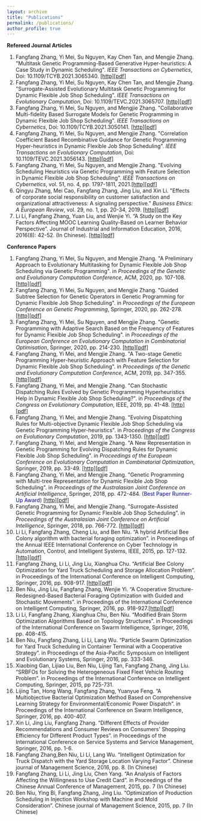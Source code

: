 ```yaml
---
layout: archive
title: "Publications"
permalink: /publications/
author_profile: true
---
```


**Refereed Journal Articles**
1. Fangfang Zhang, Yi Mei, Su Nguyen, Kay Chen Tan, and Mengjie Zhang. "Multitask Genetic Programming-Based Generative Hyper-heuristics: A Case Study in Dynamic Scheduling". <i>IEEE Transactions on Cybernetics</i>, Doi: 10.1109/TCYB.2021.3065340. [[http]](https://ieeexplore.ieee.org/document/9382963)[[pdf]](https://github.com/fangfang-zhang/fangfang-zhang.github.io/blob/master/files/2021-TCYB-MultitaskDifferentObjective.PDF)
2. Fangfang Zhang, Yi Mei, Su Nguyen, Kay Chen Tan, and Mengjie Zhang. "Surrogate-Assisted Evolutionary Multitask Genetic Programming for Dynamic Flexible Job Shop Scheduling". <i>IEEE Transactions on Evolutionary Computation</i>, Doi: 10.1109/TEVC.2021.3065707. [[http]](https://ieeexplore.ieee.org/document/9377470)[[pdf]](https://github.com/fangfang-zhang/fangfang-zhang.github.io/blob/master/files/2021-TEVC-SurrogateMultitask.PDF)
3. Fangfang Zhang, Yi Mei, Su Nguyen, and Mengjie Zhang. "Collaborative Multi-fidelity Based Surrogate Models for Genetic Programming in Dynamic Flexible Job Shop Scheduling". <i>IEEE Transactions on Cybernetics</i>, Doi: 10.1109/TCYB.2021.3050141. [[http]](https://ieeexplore.ieee.org/document/9345417)[[pdf]](https://github.com/fangfang-zhang/fangfang-zhang.github.io/blob/master/files/2021-TCYB-MultifidelitySurrogate.PDF)
4. Fangfang Zhang, Yi Mei, Su Nguyen, and Mengjie Zhang. "Correlation Coefficient Based Recombinative Guidance for Genetic Programming Hyper-heuristics in Dynamic Flexible Job Shop Scheduling". <i>IEEE Transactions on Evolutionary Computation</i>, Doi: 10.1109/TEVC.2021.3056143. [[http]](https://ieeexplore.ieee.org/document/9344816)[[pdf]](https://github.com/fangfang-zhang/fangfang-zhang.github.io/blob/master/files/2021-TEVC-Crossover.pdf)
5. Fangfang Zhang, Yi Mei, Su Nguyen, and Mengjie Zhang. "Evolving Scheduling Heuristics via Genetic Programming with Feature Selection in Dynamic Flexible Job Shop Scheduling". <i>IEEE Transactions on Cybernetics</i>, vol. 51, no. 4, pp. 1797-1811, 2021.[[http]](https://ieeexplore.ieee.org/document/9234005)[[pdf]](https://github.com/fangfang-zhang/fangfang-zhang.github.io/blob/master/files/2021-TCYB-FeatureSelection.pdf)
6. Qingyu Zhang, Mei Cao, Fangfang Zhang, Jing Liu, and Xin Li. "Effects of corporate social responsibility on customer satisfaction and organizational attractiveness: A signaling perspective." <i>Business Ethics: A European Review</i>, vol. 29, no. 1, pp. 20-34, 2019. [[http]](https://onlinelibrary.wiley.com/doi/pdf/10.1111/beer.12243)[[pdf]](https://github.com/fangfang-zhang/fangfang-zhang.github.io/blob/master/files/2019-BusinessEthics-SocialResponsibility.pdf)
7. Li Li, Fangfang Zhang, Yuan Liu, and Wenjie Yi. “A Study on the Key Factors Affecting MOOC Learning Quality-Based on Learner Behavior Perspective”. Journal of Industrial and Information Education, 2016, 2016(8): 42-52. (In Chinese). [[http]](https://www.cnki.com.cn/Article/CJFDTotal-GYXH201608009.htm)[[pdf]](https://github.com/fangfang-zhang/fangfang-zhang.github.io/blob/master/files/%5B2016%5D%20%E5%BD%B1%E5%93%8DMOOC%E5%AD%A6%E4%B9%A0%E8%B4%A8%E9%87%8F%E7%9A%84%E5%85%B3%E9%94%AE%E5%9B%A0%E7%B4%A0%E6%8E%A2%E8%AE%A8_%E5%9F%BA%E4%BA%8E%E5%AD%A6%E4%B9%A0%E8%80%85%E8%A1%8C%E4%B8%BA%E8%A7%86%E8%A7%92_%E6%9D%8E%E4%B8%BD.pdf) 

**Conference Papers**
1. Fangfang Zhang, Yi Mei, Su Nguyen, and Mengjie Zhang. "A Preliminary Approach to Evolutionary Multitasking for Dynamic Flexible Job Shop Scheduling via Genetic Programming". in <i>Proceedings of the Genetic and Evolutionary Computation Conference</i>, ACM, 2020, pp. 107-108. [[http]](https://dl.acm.org/doi/10.1145/3377929.3389934)[[pdf]](https://github.com/fangfang-zhang/fangfang-zhang.github.io/blob/master/files/2020-GECCO-PreliminaryMultitask.pdf)
2. Fangfang Zhang, Yi Mei, Su Nguyen, and Mengjie Zhang. "Guided Subtree Selection for Genetic Operators in Genetic Programming for Dynamic Flexible Job Shop Scheduling". in <i>Proceedings of the European Conference on Genetic Programming</i>, Springer, 2020, pp. 262-278. [[http]](https://link.springer.com/chapter/10.1007/978-3-030-44094-7_17)[[pdf]](https://github.com/fangfang-zhang/fangfang-zhang.github.io/blob/master/files/2020-EvoGP-Crossover.pdf)
3. Fangfang Zhang, Yi Mei, Su Nguyen, and Mengjie Zhang. "Genetic Programming with Adaptive Search Based on the Frequency of Features for Dynamic Flexible Job Shop Scheduling". in <i>Proceedings of the European Conference on Evolutionary Computation in Combinatorial Optimisation</i>, Springer, 2020, pp. 214-230. [[http]](https://link.springer.com/chapter/10.1007%2F978-3-030-43680-3_14)[[pdf]](https://github.com/fangfang-zhang/fangfang-zhang.github.io/blob/master/files/2020-EvoCOP-Adaptive.pdf)
4. Fangfang Zhang, Yi Mei, and Mengjie Zhang. "A Two-stage Genetic Programming Hyper-heuristic Approach with Feature Selection for Dynamic Flexible Job Shop Scheduling". in <i>Proceedings of the Genetic and Evolutionary Computation Conference</i>, ACM, 2019, pp. 347-355. [[http]](https://dl.acm.org/doi/10.1145/3321707.3321790)[[pdf]](https://github.com/fangfang-zhang/fangfang-zhang.github.io/blob/master/files/2019-GECCO-FeatureSelection.pdf)
5. Fangfang Zhang, Yi Mei, and Mengjie Zhang. "Can Stochastic Dispatching Rules Evolved by Genetic Programming Hyperheuristics Help in Dynamic Flexible Job Shop Scheduling?". in <i>Proceedings of the Congress on Evolutionary Computation</i>, IEEE, 2019, pp. 41-48. [[http]](https://ieeexplore.ieee.org/document/8790030)[[pdf]](https://github.com/fangfang-zhang/fangfang-zhang.github.io/blob/master/files/2019-CEC-can.pdf)
6. Fangfang Zhang, Yi Mei, and Mengjie Zhang. "Evolving Dispatching Rules for Multi-objective Dynamic Flexible Job Shop Scheduling via Genetic Programming Hyper-heuristics". in <i>Proceedings of the Congress on Evolutionary Computation</i>, 2019, pp. 1343-1350. [[http]](https://ieeexplore.ieee.org/document/8790112)[[pdf]](https://github.com/fangfang-zhang/fangfang-zhang.github.io/blob/master/files/2019-CEC-Multiobjective.pdf)
7. Fangfang Zhang, Yi Mei, and Mengjie Zhang. "A New Representation in Genetic Programming for Evolving Dispatching Rules for Dynamic Flexible Job Shop Scheduling". in <i>Proceedings of the European Conference on Evolutionary Computation in Combinatorial Optimization</i>, Springer, 2019, pp. 33-49. [[http]](https://link.springer.com/chapter/10.1007/978-3-030-16711-0_3)[[pdf]](https://github.com/fangfang-zhang/fangfang-zhang.github.io/blob/master/files/2019-EvoCOP-NewRepresentation.pdf) 
8. Fangfang Zhang, Yi Mei, and Mengjie Zhang. "Genetic Programming with Multi-tree Representation for Dynamic Flexible Job Shop Scheduling". in <i>Proceedings of the Australasian Joint Conference on Artificial Intelligence</i>, Springer, 2018, pp. 472-484. (<span style="color: #0000a0">Best Paper Runner-Up Award</span>) [[http]](https://link.springer.com/chapter/10.1007/978-3-030-03991-2_43)[[pdf]](https://github.com/fangfang-zhang/fangfang-zhang.github.io/blob/master/files/2018-AI-Multitree.pdf)
9. Fangfang Zhang, Yi Mei, and Mengjie Zhang. "Surrogate-Assisted Genetic Programming for Dynamic Flexible Job Shop Scheduling". in <i>Proceedings of the Australasian Joint Conference on Artificial Intelligence</i>, Springer, 2018, pp. 766-772. [[http]](https://link.springer.com/chapter/10.1007/978-3-030-03991-2_69)[[pdf]](https://github.com/fangfang-zhang/fangfang-zhang.github.io/blob/master/files/2018-AI-Surrogate.pdf)
10. Li Li, Fangfang Zhang, Cheng Liu, and Ben Niu. “A hybrid Artificial Bee Colony algorithm with bacterial foraging optimization”. in Proceedings of the Annual IEEE International Conference on Cyber Technology in Automation, Control, and Intelligent Systems, IEEE, 2015, pp. 127-132. [[http]](https://ieeexplore.ieee.org/abstract/document/7287922)[[pdf]](https://github.com/fangfang-zhang/fangfang-zhang.github.io/blob/master/files/%5B2015%5D%20A%20hybrid%20Artificial%20Bee%20Colony%20algorithm%20with%20bacterial%20foraging%20optimization.pdf)
11. Fangfang Zhang, Li Li, Jing Liu, Xianghua Chu. “Artificial Bee Colony Optimization for Yard Truck Scheduling and Storage Allocation Problem”. in Proceedings of the International Conference on Intelligent Computing, Springer, 2016, pp. 908-917. [[http]](https://link.springer.com/chapter/10.1007/978-3-319-42294-7_81)[[pdf]](https://github.com/fangfang-zhang/fangfang-zhang.github.io/blob/master/files/%5B2016%5D%20Artificial%20Bee%20Colony%20Optimization.pdf)
12. Ben Niu, Jing Liu, Fangfang Zhang, Wenjie Yi. “A Cooperative Structure-Redesigned-Based Bacterial Foraging Optimization with Guided and Stochastic Movements”. in Proceedings of the International Conference on Intelligent Computing, Springer, 2016, pp. 918-927.[[http]](https://link.springer.com/chapter/10.1007/978-3-319-42294-7_82)[[pdf]](https://github.com/fangfang-zhang/fangfang-zhang.github.io/blob/master/files/%5B2016%5D%20A%20Cooperative%20Structure-Redesigned%20Bacterial%20Foraging%20Optimization%20with%20Guided.pdf) 
13. Li Li, Fangfang Zhang, Xianghua Chu, Ben Niu. “Modified Brain Storm Optimization Algorithms Based on Topology Structures”. in Proceedings of the International Conference on Swarm Intelligence, Springer, 2016, pp. 408-415. 
14. Ben Niu, Fangfang Zhang, Li Li, Lang Wu. “Particle Swarm Optimization for Yard Truck Scheduling in Container Terminal with a Cooperative Strategy”. in Proceedings of the Asia-Pacific Symposium on Intelligent and Evolutionary Systems, Springer, 2016, pp. 333-346. 
15. Xiaobing Gan, Lijiao Liu, Ben Niu, Lijing Tan, Fangfang Zhang, Jing Liu. “SRBFOs for Solving the Heterogeneous Fixed Fleet Vehicle Routing Problem”. in Proceedings of the International Conference on Intelligent Computing, Springer, 2015, pp 725-731. 
16. Lijing Tan, Hong Wang, Fangfang Zhang, Yuanyue Feng. “A Multiobjective Bacterial Optimization Method Based on Comprehensive Learning Strategy for Environmental/Economic Power Dispatch”. in Proceedings of the International Conference on Swarm Intelligence, Springer, 2016, pp. 400-407. 
17. Xin Li, Jing Liu, Fangfang Zhang. “Different Effects of Provider Recommendations and Consumer Reviews on Consumers' Shopping Efficiency for Different Product Types”. in Proceedings of the International Conference on Service Systems and Service Management, Springer, 2016, pp. 1-6. 
18. Fangfang Zhang,Ben Niu, Li Li, Lang Wu. “Intelligent Optimization for Truck Dispatch with the Yard Storage Location Varying Factor”. Chinese journal of Management Science, 2016, pp. 8. (In Chinese)
19. Fangfang Zhang, Li Li, Jing Liu, Chen Yang. “An Analysis of Factors Affecting the Willingness to Use Credit Card”. in Proceedings of the Chinese Annual Conference of Management, 2015, pp. 7 (In Chinese)
20. Ben Niu, Ying Bi, Fangfang Zhang, Jing Liu. “Optimization of Production Scheduling in Injection Workshop with Machine and Mold Consideration”. Chinese journal of Management Science, 2015, pp. 7 (In Chinese)











